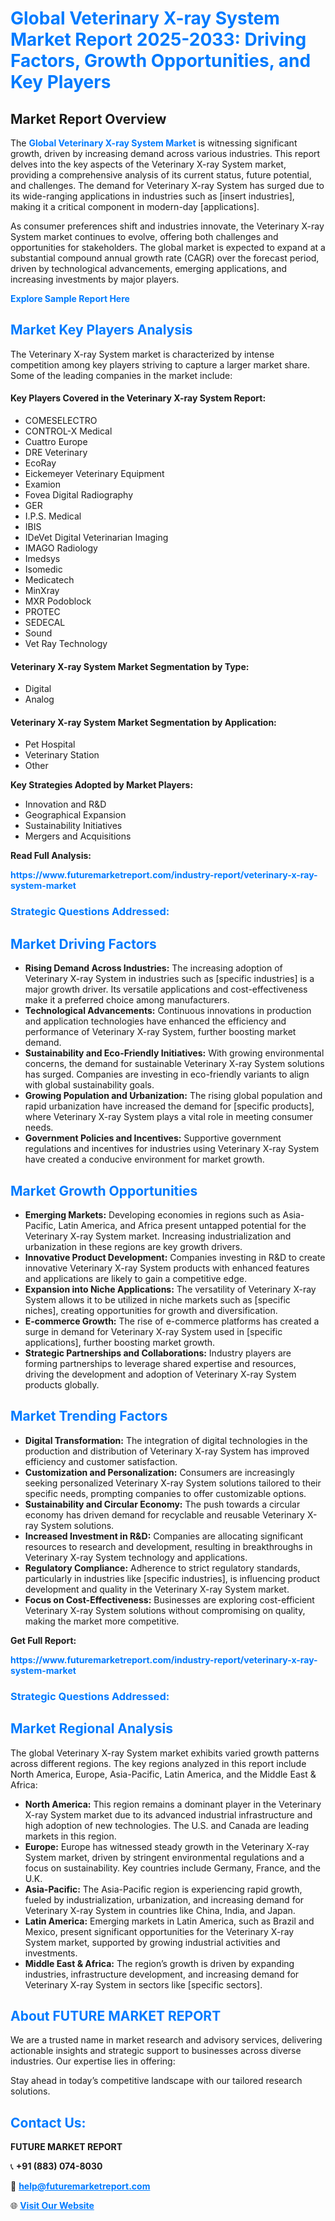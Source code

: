 <h1 style="color: #007BFF;">Global Veterinary X-ray System Market Report 2025-2033: Driving Factors, Growth Opportunities, and Key Players</h1>

<section id="overview">
<h2>Market Report Overview</h2>
<p>The <a href="https://www.futuremarketreport.com/industry-report/veterinary-x-ray-system-market" style="color: #007BFF; text-decoration: none;"><strong>Global Veterinary X-ray System Market</strong></a> is witnessing significant growth, driven by increasing demand across various industries. This report delves into the key aspects of the Veterinary X-ray System market, providing a comprehensive analysis of its current status, future potential, and challenges. The demand for Veterinary X-ray System has surged due to its wide-ranging applications in industries such as [insert industries], making it a critical component in modern-day [applications].</p>
<p>As consumer preferences shift and industries innovate, the Veterinary X-ray System market continues to evolve, offering both challenges and opportunities for stakeholders. The global market is expected to expand at a substantial compound annual growth rate (CAGR) over the forecast period, driven by technological advancements, emerging applications, and increasing investments by major players.</p>
</section>

<section id="overview">
<p><a href="https://www.futuremarketreport.com/request-sample/reportId=105459" style="color: #007BFF; text-decoration: none;"><strong>Explore Sample Report Here</strong></a></p>
</section>

<section id="key-players">
<h2 style="color: #007BFF;">Market Key Players Analysis</h2>
<p>The Veterinary X-ray System market is characterized by intense competition among key players striving to capture a larger market share. Some of the leading companies in the market include:</p>
<h4>Key Players Covered in the Veterinary X-ray System Report:</h4>
<ul><li>COMESELECTRO</li><li>CONTROL-X Medical</li><li>Cuattro Europe</li><li>DRE Veterinary</li><li>EcoRay</li><li>Eickemeyer Veterinary Equipment</li><li>Examion</li><li>Fovea Digital Radiography</li><li>GER</li><li>I.P.S. Medical</li><li>IBIS</li><li>IDeVet Digital Veterinarian Imaging</li><li>IMAGO Radiology</li><li>Imedsys</li><li>Isomedic</li><li>Medicatech</li><li>MinXray</li><li>MXR Podoblock</li><li>PROTEC</li><li>SEDECAL</li><li>Sound</li><li>Vet Ray Technology</li></ul>
<h4>Veterinary X-ray System Market Segmentation by Type:</h4>
<ul><li>Digital</li><li>Analog</li></ul>

<h4>Veterinary X-ray System Market Segmentation by Application:</h4>
<ul><li>Pet Hospital</li><li>Veterinary Station</li><li>Other</li></ul>
<p><strong>Key Strategies Adopted by Market Players:</strong></p>
<ul>
<li>Innovation and R&D</li>
<li>Geographical Expansion</li>
<li>Sustainability Initiatives</li>
<li>Mergers and Acquisitions</li>
</ul>
</section>

<section>
<p><strong>Read Full Analysis: </strong></p><a href="https://www.futuremarketreport.com/industry-report/veterinary-x-ray-system-market" style="color: #007BFF; text-decoration: none;"><strong>https://www.futuremarketreport.com/industry-report/veterinary-x-ray-system-market</strong></a>
<h3 style="color: #007BFF;">Strategic Questions Addressed:</h3>
</section>

<section id="driving-factors">
<h2 style="color: #007BFF;">Market Driving Factors</h2>
<ul>
<li><strong>Rising Demand Across Industries:</strong> The increasing adoption of Veterinary X-ray System in industries such as [specific industries] is a major growth driver. Its versatile applications and cost-effectiveness make it a preferred choice among manufacturers.</li>
<li><strong>Technological Advancements:</strong> Continuous innovations in production and application technologies have enhanced the efficiency and performance of Veterinary X-ray System, further boosting market demand.</li>
<li><strong>Sustainability and Eco-Friendly Initiatives:</strong> With growing environmental concerns, the demand for sustainable Veterinary X-ray System solutions has surged. Companies are investing in eco-friendly variants to align with global sustainability goals.</li>
<li><strong>Growing Population and Urbanization:</strong> The rising global population and rapid urbanization have increased the demand for [specific products], where Veterinary X-ray System plays a vital role in meeting consumer needs.</li>
<li><strong>Government Policies and Incentives:</strong> Supportive government regulations and incentives for industries using Veterinary X-ray System have created a conducive environment for market growth.</li>
</ul>
</section>

<section id="growth-opportunities">
<h2 style="color: #007BFF;">Market Growth Opportunities</h2>
<ul>
<li><strong>Emerging Markets:</strong> Developing economies in regions such as Asia-Pacific, Latin America, and Africa present untapped potential for the Veterinary X-ray System market. Increasing industrialization and urbanization in these regions are key growth drivers.</li>
<li><strong>Innovative Product Development:</strong> Companies investing in R&D to create innovative Veterinary X-ray System products with enhanced features and applications are likely to gain a competitive edge.</li>
<li><strong>Expansion into Niche Applications:</strong> The versatility of Veterinary X-ray System allows it to be utilized in niche markets such as [specific niches], creating opportunities for growth and diversification.</li>
<li><strong>E-commerce Growth:</strong> The rise of e-commerce platforms has created a surge in demand for Veterinary X-ray System used in [specific applications], further boosting market growth.</li>
<li><strong>Strategic Partnerships and Collaborations:</strong> Industry players are forming partnerships to leverage shared expertise and resources, driving the development and adoption of Veterinary X-ray System products globally.</li>
</ul>
</section>

<section id="trending-factors">
<h2 style="color: #007BFF;">Market Trending Factors</h2>
<ul>
<li><strong>Digital Transformation:</strong> The integration of digital technologies in the production and distribution of Veterinary X-ray System has improved efficiency and customer satisfaction.</li>
<li><strong>Customization and Personalization:</strong> Consumers are increasingly seeking personalized Veterinary X-ray System solutions tailored to their specific needs, prompting companies to offer customizable options.</li>
<li><strong>Sustainability and Circular Economy:</strong> The push towards a circular economy has driven demand for recyclable and reusable Veterinary X-ray System solutions.</li>
<li><strong>Increased Investment in R&D:</strong> Companies are allocating significant resources to research and development, resulting in breakthroughs in Veterinary X-ray System technology and applications.</li>
<li><strong>Regulatory Compliance:</strong> Adherence to strict regulatory standards, particularly in industries like [specific industries], is influencing product development and quality in the Veterinary X-ray System market.</li>
<li><strong>Focus on Cost-Effectiveness:</strong> Businesses are exploring cost-efficient Veterinary X-ray System solutions without compromising on quality, making the market more competitive.</li>
</ul>
</section>

<section>
<p><strong>Get Full Report: </strong></p><a href="https://www.futuremarketreport.com/industry-report/veterinary-x-ray-system-market" style="color: #007BFF; text-decoration: none;"><strong>https://www.futuremarketreport.com/industry-report/veterinary-x-ray-system-market</strong></a>
<h3 style="color: #007BFF;">Strategic Questions Addressed:</h3>
</section>


<section id="regional-analysis">
<h2 style="color: #007BFF;">Market Regional Analysis</h2>
<p>The global Veterinary X-ray System market exhibits varied growth patterns across different regions. The key regions analyzed in this report include North America, Europe, Asia-Pacific, Latin America, and the Middle East & Africa:</p>
<ul>
<li><strong>North America:</strong> This region remains a dominant player in the Veterinary X-ray System market due to its advanced industrial infrastructure and high adoption of new technologies. The U.S. and Canada are leading markets in this region.</li>
<li><strong>Europe:</strong> Europe has witnessed steady growth in the Veterinary X-ray System market, driven by stringent environmental regulations and a focus on sustainability. Key countries include Germany, France, and the U.K.</li>
<li><strong>Asia-Pacific:</strong> The Asia-Pacific region is experiencing rapid growth, fueled by industrialization, urbanization, and increasing demand for Veterinary X-ray System in countries like China, India, and Japan.</li>
<li><strong>Latin America:</strong> Emerging markets in Latin America, such as Brazil and Mexico, present significant opportunities for the Veterinary X-ray System market, supported by growing industrial activities and investments.</li>
<li><strong>Middle East & Africa:</strong> The region’s growth is driven by expanding industries, infrastructure development, and increasing demand for Veterinary X-ray System in sectors like [specific sectors].</li>
</ul>
</section>

<footer>
<h2 style="color: #007BFF;">About FUTURE MARKET REPORT</h2>
<p>We are a trusted name in market research and advisory services, delivering actionable insights and strategic support to businesses across diverse industries. Our expertise lies in offering:</p>

<p>Stay ahead in today’s competitive landscape with our tailored research solutions.</p>

<h2 style="color: #007BFF;">Contact Us:</h2>
<p><strong>FUTURE MARKET REPORT</strong></p>
<p>📞 <strong>+91 (883) 074-8030</strong></p>
<p>📧 <strong><a href="mailto:help@futuremarketreport.com" style="color: #007BFF;">help@futuremarketreport.com</a></strong></p>
<p>🌐 <strong><a href="https://www.futuremarketreport.com/" style="color: #007BFF;">Visit Our Website</a></strong></p>
</footer>